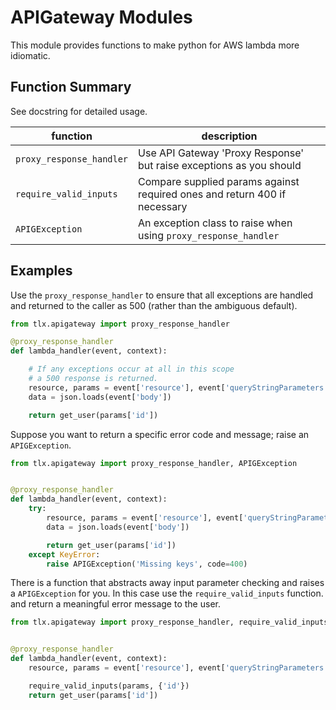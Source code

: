 # APIGateway Modules

This module provides functions to make python for AWS lambda more idiomatic.

## Function Summary

See docstring for detailed usage.

| function | description |
|---| --- |
| `proxy_response_handler` | Use API Gateway 'Proxy Response' but raise exceptions as you should |
| `require_valid_inputs` | Compare supplied params against required ones and return 400 if necessary |
| `APIGException` | An exception class to raise when using `proxy_response_handler` |

## Examples

Use the `proxy_response_handler` to ensure that all exceptions are handled and returned to the caller as 500 (rather than the ambiguous default).
```python
from tlx.apigateway import proxy_response_handler

@proxy_response_handler
def lambda_handler(event, context):

    # If any exceptions occur at all in this scope
    # a 500 response is returned.
    resource, params = event['resource'], event['queryStringParameters']
    data = json.loads(event['body'])

    return get_user(params['id'])
```

Suppose you want to return a specific error code and message; raise an `APIGException`.
```python
from tlx.apigateway import proxy_response_handler, APIGException


@proxy_response_handler
def lambda_handler(event, context):
    try:
        resource, params = event['resource'], event['queryStringParameters']
        data = json.loads(event['body'])

        return get_user(params['id'])
    except KeyError:
        raise APIGException('Missing keys', code=400)

```

There is a function that abstracts away input parameter checking and raises a `APIGException` for you.
In this case use the `require_valid_inputs` function.
and return a meaningful error message to the user.
```python
from tlx.apigateway import proxy_response_handler, require_valid_inputs


@proxy_response_handler
def lambda_handler(event, context):
    resource, params = event['resource'], event['queryStringParameters']

    require_valid_inputs(params, {'id'})
    return get_user(params['id'])
```
